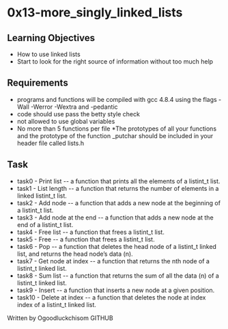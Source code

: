 # 0x13-more_singly_linked_lists

## Learning Objectives

* How to use linked lists
* Start to look for the right source of information without too much help

## Requirements

* programs and functions will be compiled with gcc 4.8.4 using the flags -Wall -Werror -Wextra and -pedantic
* code should use pass the betty style check
* not allowed to use global variables
* No more than 5 functions per file
*The prototypes of all your functions and the prototype of the function _putchar should be included in your header file called lists.h

## Task

* task0 - Print list -- a function that prints all the elements of a listint_t list.
* task1 - List length -- a function that returns the number of elements in a linked listint_t list.
* task2 - Add node -- a function that adds a new node at the beginning of a listint_t list.
* task3 - Add node at the end -- a function that adds a new node at the end of a listint_t list.
* task4 - Free list -- a function that frees a listint_t list.
* task5 - Free -- a function that frees a listint_t list.
* task6 - Pop -- a function that deletes the head node of a listint_t linked list, and returns the head node’s data (n).
* task7 - Get node at index -- a function that returns the nth node of a listint_t linked list.
* task8 - Sum list -- a function that returns the sum of all the data (n) of a listint_t linked list.
* task9 - Insert -- a function that inserts a new node at a given position.
* task10 - Delete at index -- a function that deletes the node at index index of a listint_t linked list.

Written by
Ogoodluckchisom GITHUB
